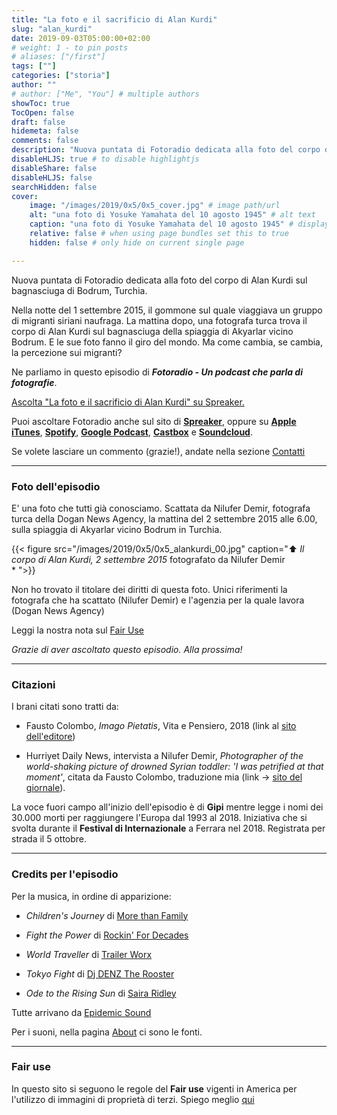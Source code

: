 ```yaml
---
title: "La foto e il sacrificio di Alan Kurdi"
slug: "alan_kurdi"
date: 2019-09-03T05:00:00+02:00
# weight: 1 - to pin posts
# aliases: ["/first"]
tags: [""]
categories: ["storia"]
author: ""
# author: ["Me", "You"] # multiple authors
showToc: true
TocOpen: false
draft: false
hidemeta: false
comments: false
description: "Nuova puntata di Fotoradio dedicata alla foto del corpo di Alan Kurdi sul bagnasciuga di Bodrum, Turchia."
disableHLJS: true # to disable highlightjs
disableShare: false
disableHLJS: false
searchHidden: false
cover:
    image: "/images/2019/0x5/0x5_cover.jpg" # image path/url
    alt: "una foto di Yosuke Yamahata del 10 agosto 1945" # alt text
    caption: "una foto di Yosuke Yamahata del 10 agosto 1945" # display caption under cover
    relative: false # when using page bundles set this to true
    hidden: false # only hide on current single page

---
```


Nuova puntata di Fotoradio dedicata alla foto del corpo di Alan Kurdi sul bagnasciuga di Bodrum, Turchia.
<!--more-->

Nella notte del 1 settembre 2015, il gommone sul quale viaggiava un gruppo di migranti siriani naufraga. La mattina dopo, una fotografa turca trova il corpo di Alan Kurdi sul bagnasciuga della spiaggia di Akyarlar vicino Bodrum. E le sue foto fanno il giro del mondo. Ma come cambia, se cambia, la percezione sui migranti?

Ne parliamo in questo episodio di **_Fotoradio - Un podcast che parla di fotografie_**.

<a class="spreaker-player" href="https://www.spreaker.com/episode/18971953" data-resource="episode_id=18971953" data-width="100%" data-height="200px" data-theme="light" data-playlist="false" data-playlist-continuous="false" data-autoplay="false" data-live-autoplay="false" data-chapters-image="true" data-episode-image-position="right" data-hide-logo="false" data-hide-likes="false" data-hide-comments="false" data-hide-sharing="false" data-hide-download="false">Ascolta "La foto e il sacrificio di Alan Kurdi" su Spreaker.</a>

Puoi ascoltare Fotoradio anche sul sito di <a href="https://www.spreaker.com/show/fotoradio-un-podcast-sulle-fotografie">**Spreaker**</a>, oppure su <a target="blank" href="https://podcasts.apple.com/it/podcast/fotoradio-un-podcast-sulle-fotografie/id1473090985">**Apple iTunes**</a>, <a target="blank" href="https://open.spotify.com/show/3dzBBFOJD2gaz2pRdhlzYh">**Spotify**</a>, <a target="blank" href="https://www.google.com/podcasts?feed=aHR0cHM6Ly93d3cuc3ByZWFrZXIuY29tL3Nob3cvMzYwNzI4OS9lcGlzb2Rlcy9mZWVk">**Google Podcast**</a>, <a target="blank" href="https://castbox.fm/channel/Fotoradio-un-podcast-sulle-fotografie-id2203635?country=it">**Castbox**</a> e <a target="blank" href="https://soundcloud.com/user-153455998">**Soundcloud**</a>.

Se volete lasciare un commento (grazie!), andate nella sezione <a href="/contact/">Contatti</a>

- - -

### Foto dell'episodio

E' una foto che tutti già conosciamo. Scattata da Nilufer Demir, fotografa turca della Dogan News Agency, la mattina del 2 settembre 2015 alle 6.00, sulla spiaggia di Akyarlar vicino Bodrum in Turchia.

{{< figure src="/images/2019/0x5/0x5_alankurdi_00.jpg" caption="⬆︎ _Il corpo di Alan Kurdi, 2 settembre 2015_ fotografato da Nilufer Demir<br>* ">}}

Non ho trovato il titolare dei diritti di questa foto. Unici riferimenti la fotografa che ha scattato (Nilufer Demir) e l'agenzia per la quale lavora (Dogan News Agency)

<!--
 © Don McCullin.
-->

Leggi la nostra nota sul <a target="blank" href="/static_page/fair_use/">Fair Use</a>

_Grazie di aver ascoltato questo episodio. Alla prossima!_

<!--
- - -

### Bonus Track

Don McCullin è stato ad **Arles** nel 2016 e sul canale Youtube della manifestazione si trova l'intervista fatta la sera nel Teatro Romano. Per i primi 30 minuti è in inglese, poi entra il traduttore simultaneo francese.

{{< yt x5uN5CgRDBs >}}

<br>
-->

- - -

### Citazioni

I brani citati sono tratti da:

- Fausto Colombo, _Imago Pietatis_, Vita e Pensiero, 2018 (link al <a target="blank" href="http://www.vitaepensiero.it/scheda-libro/fausto-colombo/imago-pietatis-9788834335482-346177.html">sito dell'editore</a>)

- Hurriyet Daily News, intervista a Nilufer Demir, _Photographer of the world-shaking picture of drowned Syrian toddler: 'I was petrified at that moment'_, citata da Fausto Colombo, traduzione mia (link -> <a target="blank" href="http://www.hurriyetdailynews.com/photographer-of-the-world-shaking-picture-of-drowned-syrian-toddler-i-was-petrified-at-that-moment-87951">sito del giornale</a>).

La voce fuori campo all'inizio dell'episodio è di **Gipi** mentre legge i nomi dei 30.000 morti per raggiungere l'Europa dal 1993 al 2018. Iniziativa che si svolta durante il **Festival di Internazionale** a Ferrara nel 2018. Registrata per strada il 5 ottobre.

<!--

- - -
### Errata corrige

-->


<!--
- - -

### Altri link

- La puntata di **Be My Diary** di Rossella Pivanti citata nell'episodio è ascoltabile a questo (<a target="blank" href="https://www.spreaker.com/user/bemydiary/bmd-s02e10-finito">link</a>)

-->

- - -

### Credits per l'episodio

Per la musica, in ordine di apparizione:

- _Children's Journey_ di <a target="blank" href="https://www.epidemicsound.com/search/?term=More%20than%20Family">More than Family</a>

- _Fight the Power_ di <a target="blank" href="https://www.epidemicsound.com/search/?term=Rockin%27%20For%20Decades">Rockin' For Decades</a>

- _World Traveller_ di <a href="https://www.epidemicsound.com/search/?term=Trailer%20Worx" target="blank">Trailer Worx</a>

- _Tokyo Fight_ di <a href="https://www.epidemicsound.com/search/?term=DJ%20DENZ%20The%20Rooster" target="blank">Dj DENZ The Rooster</a>

- _Ode to the Rising Sun_ di <a href="https://www.epidemicsound.com/search/?term=Saira%20Ridley" target="blank">Saira Ridley</a>

Tutte arrivano da <a href="https://www.epidemicsound.com/">Epidemic Sound</a>

Per i suoni, nella pagina <a href="/about/">About</a> ci sono le fonti.

- - -

### Fair use

In questo sito si seguono le regole del **Fair use** vigenti in America per l'utilizzo di immagini di proprietà di terzi. Spiego meglio <a href="/static_page/fair_use/">qui</a>
